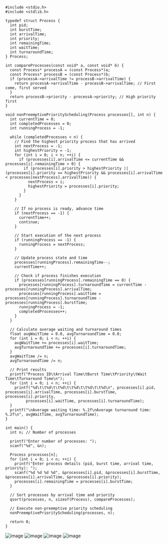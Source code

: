     #include <stdio.h>
    #include <stdlib.h>
    
    typedef struct Process {
      int pid;
      int burstTime;
      int arrivalTime;
      int priority;
      int remainingTime;
      int waitTime;
      int turnaroundTime;
    } Process;
    
    int compareProcesses(const void* a, const void* b) {
      const Process* processA = (const Process*)a;
      const Process* processB = (const Process*)b;
      if (processA->arrivalTime != processB->arrivalTime) {
        return processA->arrivalTime - processB->arrivalTime; // First come, first served
      }
      return processB->priority - processA->priority; // High priority first
    }
    
    void nonPreemptivePriorityScheduling(Process processes[], int n) {
      int currentTime = 0;
      int completedProcesses = 0;
      int runningProcess = -1;
    
      while (completedProcesses < n) {
        // Find the highest priority process that has arrived
        int nextProcess = -1;
        int highestPriority = -1;
        for (int i = 0; i < n; ++i) {
          if (processes[i].arrivalTime <= currentTime && processes[i].remainingTime > 0) {
            if (processes[i].priority > highestPriority || (processes[i].priority == highestPriority && processes[i].arrivalTime < processes[nextProcess].arrivalTime)) {
              nextProcess = i;
              highestPriority = processes[i].priority;
            }
          }
        }
    
        // If no process is ready, advance time
        if (nextProcess == -1) {
          currentTime++;
          continue;
        }
    
        // Start execution of the next process
        if (runningProcess == -1) {
          runningProcess = nextProcess;
        }
    
        // Update process state and time
        processes[runningProcess].remainingTime--;
        currentTime++;
    
        // Check if process finishes execution
        if (processes[runningProcess].remainingTime == 0) {
          processes[runningProcess].turnaroundTime = currentTime - processes[runningProcess].arrivalTime;
          processes[runningProcess].waitTime = processes[runningProcess].turnaroundTime - processes[runningProcess].burstTime;
          runningProcess = -1;
          completedProcesses++;
        }
      }
    
      // Calculate average waiting and turnaround times
      float avgWaitTime = 0.0, avgTurnaroundTime = 0.0;
      for (int i = 0; i < n; ++i) {
        avgWaitTime += processes[i].waitTime;
        avgTurnaroundTime += processes[i].turnaroundTime;
      }
      avgWaitTime /= n;
      avgTurnaroundTime /= n;
    
      // Print results
      printf("Process ID\tArrival Time\tBurst Time\tPriority\tWait Time\tTurnaround Time\n");
      for (int i = 0; i < n; ++i) {
        printf("%d\t\t%d\t\t%d\t\t%d\t\t%d\t\t%d\n", processes[i].pid, processes[i].arrivalTime, processes[i].burstTime, processes[i].priority,
             processes[i].waitTime, processes[i].turnaroundTime);
      }
      printf("\nAverage waiting time: %.2f\nAverage turnaround time: %.2f\n", avgWaitTime, avgTurnaroundTime);
    }
    
    int main() {
      int n; // Number of processes
    
      printf("Enter number of processes: ");
      scanf("%d", &n);
    
      Process processes[n];
      for (int i = 0; i < n; ++i) {
        printf("Enter process details (pid, burst time, arrival time, priority): ");
        scanf("%d %d %d %d", &processes[i].pid, &processes[i].burstTime, &processes[i].arrivalTime, &processes[i].priority);
        processes[i].remainingTime = processes[i].burstTime;
      }
    
      // Sort processes by arrival time and priority
      qsort(processes, n, sizeof(Process), compareProcesses);
    
      // Execute non-preemptive priority scheduling
      nonPreemptivePriorityScheduling(processes, n);
    
      return 0;
    }

  ![image](https://github.com/Mehul6112/Operating-System-Curve/assets/119481480/264ad3b3-d2c6-4540-b3d4-714fb744a840)
  ![image](https://github.com/Mehul6112/Operating-System-Curve/assets/119481480/3d109f3c-d4a1-407f-83d7-73c3f346461e)
  ![image](https://github.com/Mehul6112/Operating-System-Curve/assets/119481480/305532dc-8bfb-47ef-a59c-5b22f7e09ed4)
  ![image](https://github.com/Mehul6112/Operating-System-Curve/assets/119481480/cd28bd8f-50df-4495-86b5-9e7061b41a73)





